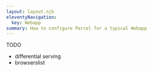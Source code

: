 ```yaml
---
layout: layout.njk
eleventyNavigation:
  key: Webapp
summary: How to configure Parcel for a typical Webapp
---
```


TODO
- differential serving
- browserslist
